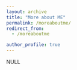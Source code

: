 ```yaml
---
layout: archive
title: "More about ME"
permalink: /moreaboutme/
redirect_from:
  - /moreaboutme

author_profile: true
---
```


NULL
